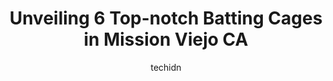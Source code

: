 ---
layout: ampstory
image: https://i0.wp.com/www.depkes.org/wp-content/uploads/2023/06/batting-cages-0-in-mission-viejo-ca-1685804944.jpeg?resize=640,853
author: techidn
featured: false
description: Discover the impressive array of Batting Cages options in Mission Viejo CA, where you can find 6 of the largest Batting Cages establishments in the area. From renowned classics to hidden gem
title: Unveiling 6 Top-notch Batting Cages in Mission Viejo CA
cover:
   title: Unveiling 6 Top-notch Batting Cages in Mission Viejo CA
   subtitle: Rickpate
   background: https://www.depkes.org/wp-content/uploads/2023/06/batting-cages-0-in-mission-viejo-ca-1685804944.jpeg

pages: 
 - layout: thirds
   top: <h1>#1 Quakes Baseball Academy</h1>
   bottom: "<p>My son has been with the Quakes since he was 11 years old and is now 16. Coach John Elliot is a terrific coach is the best that my son has ever had, and a lot of his base</p>"
   background: https://www.depkes.org/wp-content/uploads/2023/06/batting-cages-1-in-mission-viejo-ca-1685804944.jpeg
   backgroundblur: true
 - layout: thirds
   top: <h1>#2 North Mission Viejo Little League</h1>
   bottom: "<p>Well maintained batting cages.</p>"
   background: https://www.depkes.org/wp-content/uploads/2023/06/batting-cages-2-in-mission-viejo-ca-1685804945.jpeg
   cta:
      link: https://www.depkes.org/blog/unveiling-6-top-notch-batting-cages-in-mission-viejo-ca/
      text: Unveiling 6 Top-notch Batting Cages in Mission Viejo CA
 - layout: thirds
   top: <h1>#3 HitTrax Batting Cage</h1>
   bottom: "<p>24821 Alicia Pkwy, Laguna Hills, CA 92653, United States</p>"
   background: https://images.unsplash.com/photo-1518640467707-6811f4a6ab73?ixlib=rb-4.0.3&ixid=MnwxMjA3fDB8MHxwaG90by1wYWdlfHx8fGVufDB8fHx8&auto=format&fit=crop&w=640&h=853&q=80
   cta:
      link: https://www.depkes.org/blog/unveiling-6-top-notch-batting-cages-in-mission-viejo-ca/
      text: Unveiling 6 Top-notch Batting Cages in Mission Viejo CA
 - layout: thirds
   top: <h1>#4 Strictly Softball Fastpitch Academy</h1>
   bottom: "<p>23382 Madero, Mission Viejo, CA 92691, United States</p>"
   background: https://images.unsplash.com/photo-1522441815192-d9f04eb0615c?ixlib=rb-4.0.3&ixid=MnwxMjA3fDB8MHxwaG90by1wYWdlfHx8fGVufDB8fHx8&auto=format&fit=crop&w=640&h=853&q=80
   cta:
      link: https://www.depkes.org/blog/unveiling-6-top-notch-batting-cages-in-mission-viejo-ca/
      text: Unveiling 6 Top-notch Batting Cages in Mission Viejo CA
 - layout: thirds
   top: <h1>#5 HitTrax Batting Cage</h1>
   bottom: "<p>1000 The, Shops At Mission Viejo, Mission Viejo, CA 92691, United States</p>"
   background: https://images.unsplash.com/photo-1574169208507-84376144848b?ixlib=rb-4.0.3&ixid=MnwxMjA3fDB8MHxwaG90by1wYWdlfHx8fGVufDB8fHx8&auto=format&fit=crop&w=640&h=853&q=80
   cta:
      link: https://www.depkes.org/blog/unveiling-6-top-notch-batting-cages-in-mission-viejo-ca/
      text: Unveiling 6 Top-notch Batting Cages in Mission Viejo CA

 - layout: thirds
   middle: Continue reading...
   background: https://images.unsplash.com/photo-1615749413727-825b59a857b5?ixlib=rb-4.0.3&ixid=MnwxMjA3fDB8MHxwaG90by1wYWdlfHx8fGVufDB8fHx8&auto=format&fit=crop&w=640&h=853&q=80
   cta:
      link: https://www.depkes.org/blog/unveiling-6-top-notch-batting-cages-in-mission-viejo-ca/
      text: Unveiling 6 Top-notch Batting Cages in Mission Viejo CA
      
---